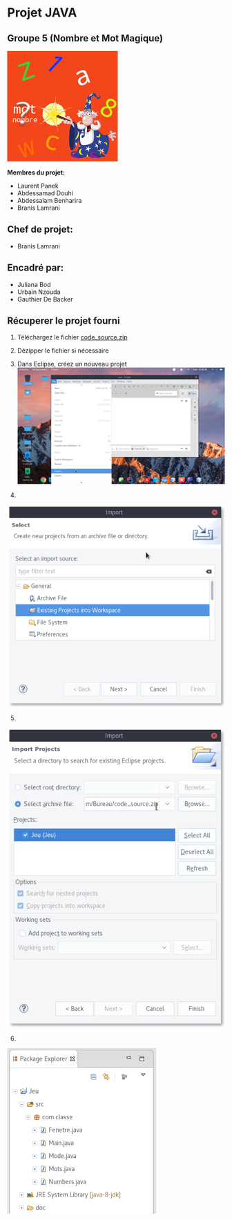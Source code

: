 # Projet JAVA
## Groupe 5 (Nombre et Mot Magique)

![Icon](Image/Icon.png)

**Membres du projet:**
- Laurent Panek
- Abdessamad Douhi
- Abdessalam Benharira
- Branis Lamrani
## Chef de projet:
- Branis Lamrani
## Encadré par:
- Juliana Bod
- Urbain Nzouda
- Gauthier De Backer
## Récuperer le projet fourni
1. Téléchargez le fichier [code_source.zip](https://github.com/Laurent-PANEK/projet_JAVA/tree/master/Code_Source)

2. Dézipper le fichier si nécessaire

3. Dans Eclipse, créez un nouveau projet 
![Step1](Steps/1.png)

4. 
![Step1](Steps/2.png)

5. 
![Step1](Steps/3.png)

6. 
![Step1](Steps/4.png)
